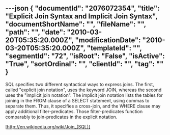---json
{
  "documentId": "2076072354",
  "title": "Explicit Join Syntax and Implicit Join Syntax",
  "documentShortName": "",
  "fileName": "",
  "path": "",
  "date": "2010-03-20T05:35:20.000Z",
  "modificationDate": "2010-03-20T05:35:20.000Z",
  "templateId": "",
  "segmentId": "72",
  "isRoot": "False",
  "isActive": "True",
  "sortOrdinal": "",
  "clientId": "",
  "tag": ""
}
---

SQL specifies two different syntactical ways to express joins. The first, called &quot;explicit join notation&quot;, uses the keyword JOIN, whereas the second uses the &quot;implicit join notation&quot;. The implicit join notation lists the tables for joining in the FROM clause of a SELECT statement, using commas to separate them. Thus, it specifies a cross-join, and the WHERE clause may apply additional filter-predicates. Those filter-predicates function comparably to join-predicates in the explicit notation.

[http://en.wikipedia.org/wiki/Join_(SQL)]
